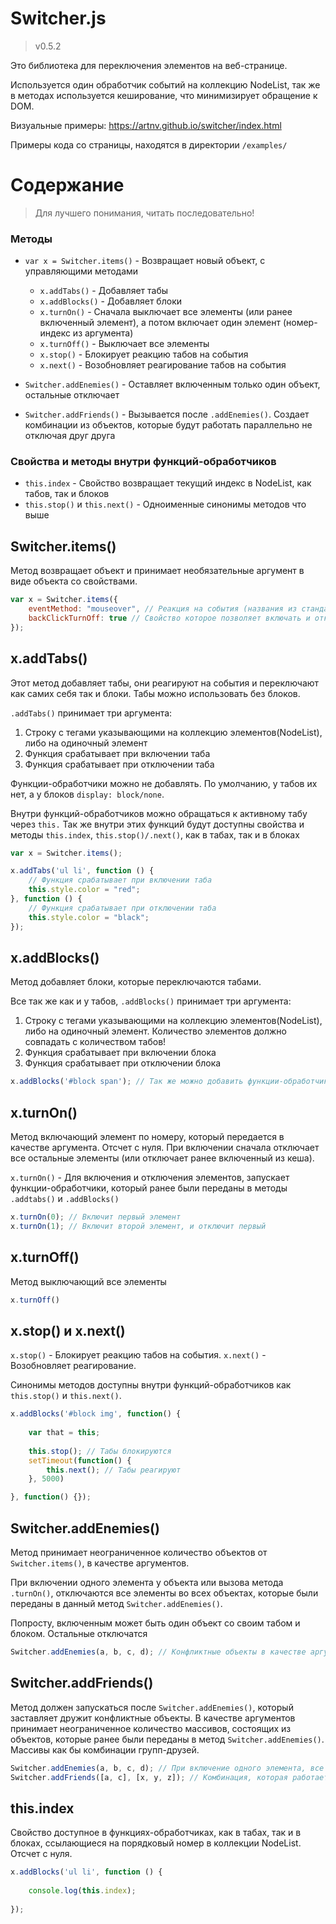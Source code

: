 # Switcher.js
> v0.5.2

Это библиотека для переключения элементов на веб-странице.

Используется один обработчик событий на коллекцию NodeList, так же в методах используется кеширование, что минимизирует обращение к DOM.


Визуальные примеры: https://artnv.github.io/switcher/index.html

Примеры кода со страницы, находятся в директории `/examples/`


# Содержание
> Для лучшего понимания, читать последовательно!

### Методы
- `var x = Switcher.items()` 	- Возвращает новый объект, с управляющими методами
  - `x.addTabs()` 				- Добавляет табы
  - `x.addBlocks()` 			- Добавляет блоки
  - `x.turnOn()` 				- Сначала выключает все элементы (или ранее включенный элемент), а потом включает один элемент (номер-индекс из аргумента)
  - `x.turnOff()` 				- Выключает все элементы
  - `x.stop()` 					- Блокирует реакцию табов на события
  - `x.next()` 					- Возобновляет реагирование табов на события

- `Switcher.addEnemies()` 		- Оставляет включенным только один объект, остальные отключает
- `Switcher.addFriends()` 		- Вызывается после `.addEnemies()`. Создает комбинации из объектов, которые будут работать параллельно не отключая друг друга

### Свойства и методы внутри функций-обработчиков
- `this.index` - Свойство возвращает текущий индекс в NodeList, как табов, так и блоков
- `this.stop()` и `this.next()` - Одноименные синонимы методов что выше



## Switcher.items()
Метод возвращает объект и принимает необязательные аргумент в виде объекта со свойствами. 

```js
var x = Switcher.items({
	eventMethod: "mouseover", // Реакция на события (названия из стандартного списка). По умолчанию - onclick
	backClickTurnOff: true // Свойство которое позволяет включать и отключать один и тот же элемент, при повторном событии. По умолчанию - false 
});
```



## x.addTabs()
Этот метод добавляет табы, они реагируют на события и переключают как самих себя так и блоки. Табы можно использовать без блоков.

`.addTabs()` принимает три аргумента:
1. Строку с тегами указывающими на коллекцию элементов(NodeList), либо на одиночный элемент
2. Функция срабатывает при включении таба
3. Функция срабатывает при отключении таба

Функции-обработчики можно не добавлять. По умолчанию, у табов их нет, а у блоков `display: block/none`.

Внутри функций-обработчиков можно обращаться к активному табу через `this.`
Так же внутри этих функций будут доступны свойства и методы `this.index`, `this.stop()/.next()`, как в табах, так и в блоках

```js
var x = Switcher.items();

x.addTabs('ul li', function () {
	// Функция срабатывает при включении таба
	this.style.color = "red";
}, function () {
	// Функция срабатывает при отключении таба
	this.style.color = "black";
});
```



## x.addBlocks()
Метод добавляет блоки, которые переключаются табами.

Все так же как и у табов, `.addBlocks()` принимает три аргумента:
1. Строку с тегами указывающими на коллекцию элементов(NodeList), либо на одиночный элемент. Количество элементов должно совпадать с количеством табов!
2. Функция срабатывает при включении блока
3. Функция срабатывает при отключении блока

```js
x.addBlocks('#block span'); // Так же можно добавить функции-обработчики. Поведение такое же как и у табов
```



## x.turnOn()
Метод включающий элемент по номеру, который передается в качестве аргумента. Отсчет с нуля.
При включении сначала отключает все остальные элементы (или отключает ранее включенный из кеша).

`x.turnOn()` - Для включения и отключения элементов, запускает функции-обработчики, который ранее были переданы в методы `.addtabs()` и `.addBlocks()`

```js
x.turnOn(0); // Включит первый элемент
x.turnOn(1); // Включит второй элемент, и отключит первый
```



## x.turnOff()
Метод выключающий все элементы
```js
x.turnOff()
```


## x.stop() и x.next()
`x.stop()` - Блокирует реакцию табов на события.
`x.next()` - Возобновляет реагирование.

Синонимы методов доступны внутри функций-обработчиков как `this.stop()` и `this.next()`.

```js
x.addBlocks('#block img', function() {
	
	var that = this;
	
	this.stop(); // Табы блокируются
	setTimeout(function() {
		this.next(); // Табы реагируют
	}, 5000)

}, function() {});
```

## Switcher.addEnemies()
Метод принимает неограниченное количество объектов от `Switcher.items()`, в качестве аргументов.

При включении одного элемента у объекта или вызова метода `.turnOn()`, отключаются все элементы во всех объектах, которые были переданы в данный метод `Switcher.addEnemies()`.

Попросту, включенным может быть один объект со своим табом и блоком. Остальные отключатся

```js
Switcher.addEnemies(a, b, c, d); // Конфликтные объекты в качестве аргументов, которые будут отключат друг друга при включении
```


## Switcher.addFriends()
Метод должен запускаться после `Switcher.addEnemies()`, который заставляет дружит конфликтные объекты.
В качестве аргументов принимает неограниченное количество массивов, состоящих из объектов, которые ранее были переданы в метод `Switcher.addEnemies()`. Массивы как бы комбинации групп-друзей.

```js
Switcher.addEnemies(a, b, c, d); // При включение одного элемента, все объекты будут отключатся, кроме активного
Switcher.addFriends([a, c], [x, y, z]); // Комбинация, которая работает параллельно, не отключая друг друга.
```


## this.index
Свойство доступное в функциях-обработчиках, как в табах, так и в блоках, ссылающиеся на порядковый номер в коллекции NodeList. Отсчет с нуля.

```js
x.addBlocks('ul li', function () {
	
	console.log(this.index);
	
});
```
